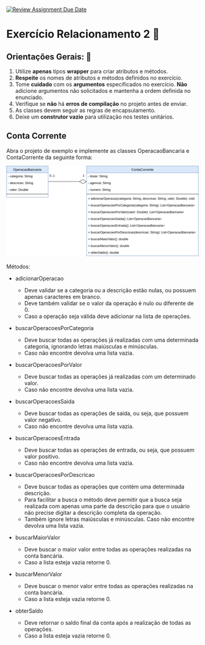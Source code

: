 [![Review Assignment Due Date](https://classroom.github.com/assets/deadline-readme-button-24ddc0f5d75046c5622901739e7c5dd533143b0c8e959d652212380cedb1ea36.svg)](https://classroom.github.com/a/QvoZGV8u)
# Exercício Relacionamento 2 📎

## Orientações Gerais: 🚨
1. Utilize **apenas** tipos **wrapper** para criar atributos e métodos.
2. **Respeite** os nomes de atributos e métodos definidos no exercício.
3. Tome **cuidado** com os **argumentos** especificados no exercício.
   **Não** adicione argumentos não solicitados e mantenha a ordem definida no enunciado.
4. Verifique se **não** há **erros de compilação** no projeto antes de enviar.
5. As classes devem seguir as regras de encapsulamento.
6. Deixe um **construtor vazio** para utilização nos testes unitários.

## Conta Corrente 

Abra o projeto de exemplo e implemente as classes OperacaoBancaria e ContaCorrente da
seguinte forma:

![diagrama.png](diagrama.png)

Métodos:

* adicionarOperacao
  * Deve validar se a categoria ou a descrição estão nulas, ou possuem apenas caracteres em branco. 
  * Deve também validar se o valor da operação é nulo ou diferente de 0.
  * Caso a operação seja válida deve adicionar na lista de operações.


* buscarOperacoesPorCategoria 
  * Deve buscar todas as operações já realizadas com uma determinada categoria, ignorando letras maiúsculas e minúsculas.
  * Caso não encontre devolva uma lista vazia.


* buscarOperacoesPorValor
  * Deve buscar todas as operações já realizadas com um determinado valor. 
  * Caso não encontre devolva uma lista vazia.


* buscarOperacoesSaida 
  * Deve buscar todas as operações de saída, ou seja, que possuem valor negativo.
  * Caso não encontre devolva uma lista vazia.


* buscarOperacoesEntrada
  * Deve buscar todas as operações de entrada, ou seja, que possuem valor positivo.
  * Caso não encontre devolva uma lista vazia.


* buscarOperacoesPorDescricao
  * Deve buscar todas as operações que contém uma determinada descrição.
  * Para facilitar a busca o método deve permitir que a busca seja realizada com apenas uma parte da descrição para que o usuário não precise digitar a
    descrição completa da operação.
  * Também ignore letras maiúsculas e minúsculas. Caso não encontre devolva uma lista vazia.


* buscarMaiorValor
  * Deve buscar o maior valor entre todas as operações realizadas na conta bancária. 
  * Caso a lista esteja vazia retorne 0.
  
    
* buscarMenorValor 
  * Deve buscar o menor valor entre todas as operações realizadas na conta bancária. 
  * Caso a lista esteja vazia retorne 0.


* obterSaldo
  * Deve retornar o saldo final da conta após a realização de todas as operações.
  * Caso a lista esteja vazia retorne 0.
